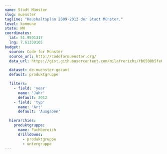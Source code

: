 ```yaml
---
name: Stadt Münster
slug: muenster
tagline: "Haushaltsplan 2009-2012 der Stadt Münster."
level: kommune
state: NW
coordinates:
  lat: 51.9501317
  lng: 7.61330165
budget:
  source: Code for Münster
  source_url: http://codeformuenster.org/
  data_url: https://gist.githubusercontent.com/milafrerichs/fb6508b5fe0bd6a1ebd2/raw/a3b9b349119f5a2655f8ee167633e4e838150967/haushalt_gesamt.txt

  dataset: de-muenster-gesamt
  default: produktgruppe

  filters:
    - field: 'year'
      name: 'Jahr'
      default: 2012
    - field: 'typ'
      name: 'Art'
      default: 'Ausgaben'

  hierarchies:
    produktgruppe:
      name: Fachbereich
      drilldowns:
        - produktgruppe
        - untergruppe
---
```

